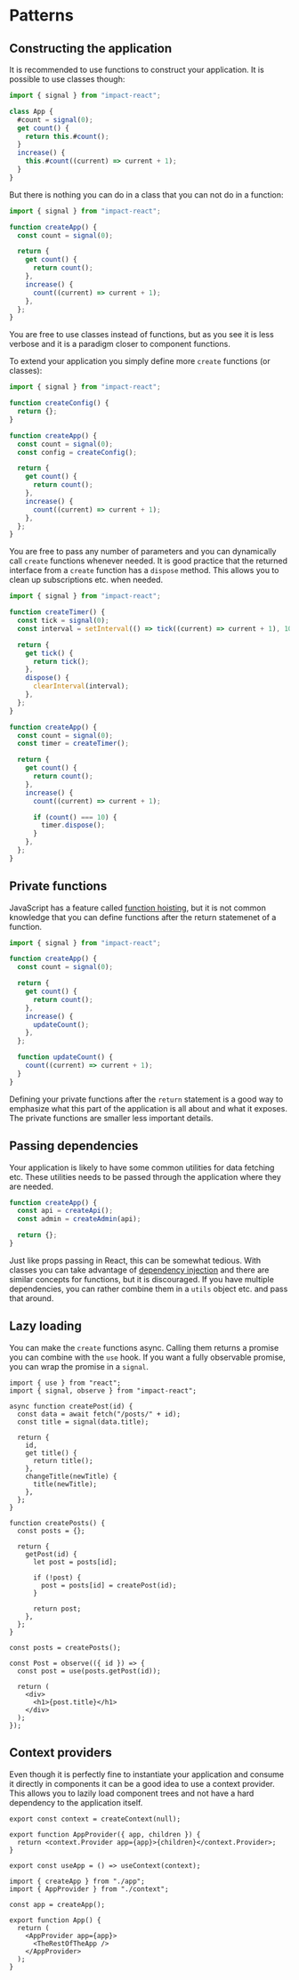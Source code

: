 # Patterns

## Constructing the application

It is recommended to use functions to construct your application. It is possible to use classes though:

```ts
import { signal } from "impact-react";

class App {
  #count = signal(0);
  get count() {
    return this.#count();
  }
  increase() {
    this.#count((current) => current + 1);
  }
}
```

But there is nothing you can do in a class that you can not do in a function:

```ts
import { signal } from "impact-react";

function createApp() {
  const count = signal(0);

  return {
    get count() {
      return count();
    },
    increase() {
      count((current) => current + 1);
    },
  };
}
```

You are free to use classes instead of functions, but as you see it is less verbose and it is a paradigm closer to component functions.

To extend your application you simply define more `create` functions (or classes):

```ts
import { signal } from "impact-react";

function createConfig() {
  return {};
}

function createApp() {
  const count = signal(0);
  const config = createConfig();

  return {
    get count() {
      return count();
    },
    increase() {
      count((current) => current + 1);
    },
  };
}
```

You are free to pass any number of parameters and you can dynamically call `create` functions whenever needed. It is good practice that the returned interface from a `create` function has a `dispose` method. This allows you to clean up subscriptions etc. when needed.

```ts
import { signal } from "impact-react";

function createTimer() {
  const tick = signal(0);
  const interval = setInterval(() => tick((current) => current + 1), 1000);

  return {
    get tick() {
      return tick();
    },
    dispose() {
      clearInterval(interval);
    },
  };
}

function createApp() {
  const count = signal(0);
  const timer = createTimer();

  return {
    get count() {
      return count();
    },
    increase() {
      count((current) => current + 1);

      if (count() === 10) {
        timer.dispose();
      }
    },
  };
}
```

## Private functions

JavaScript has a feature called [function hoisting](https://developer.mozilla.org/en-US/docs/Glossary/Hoisting), but it is not common knowledge that you can define functions after the return statemenet of a function.

```ts
import { signal } from "impact-react";

function createApp() {
  const count = signal(0);

  return {
    get count() {
      return count();
    },
    increase() {
      updateCount();
    },
  };

  function updateCount() {
    count((current) => current + 1);
  }
}
```

Defining your private functions after the `return` statement is a good way to emphasize what this part of the application is all about and what it exposes. The private functions are smaller less important details.

## Passing dependencies

Your application is likely to have some common utilities for data fetching etc. These utilities needs to be passed through the application where they are needed.

```ts
function createApp() {
  const api = createApi();
  const admin = createAdmin(api);

  return {};
}
```

Just like props passing in React, this can be somewhat tedious. With classes you can take advantage of [dependency injection](https://dev.to/ruben_alapont/the-power-of-dependency-injection-in-typescript-3m5e) and there are similar concepts for functions, but it is discouraged. If you have multiple dependencies, you can rather combine them in a `utils` object etc. and pass that around.

## Lazy loading

You can make the `create` functions async. Calling them returns a promise you can combine with the `use` hook. If you want a fully observable promise, you can wrap the promise in a `signal`.

```tsx
import { use } from "react";
import { signal, observe } from "impact-react";

async function createPost(id) {
  const data = await fetch("/posts/" + id);
  const title = signal(data.title);

  return {
    id,
    get title() {
      return title();
    },
    changeTitle(newTitle) {
      title(newTitle);
    },
  };
}

function createPosts() {
  const posts = {};

  return {
    getPost(id) {
      let post = posts[id];

      if (!post) {
        post = posts[id] = createPost(id);
      }

      return post;
    },
  };
}

const posts = createPosts();

const Post = observe(({ id }) => {
  const post = use(posts.getPost(id));

  return (
    <div>
      <h1>{post.title}</h1>
    </div>
  );
});
```

## Context providers

Even though it is perfectly fine to instantiate your application and consume it directly in components it can be a good idea to use a context provider. This allows you to lazily load component trees and not have a hard dependency to the application itself.

```tsx
export const context = createContext(null);

export function AppProvider({ app, children }) {
  return <context.Provider app={app}>{children}</context.Provider>;
}

export const useApp = () => useContext(context);
```

```tsx
import { createApp } from "./app";
import { AppProvider } from "./context";

const app = createApp();

export function App() {
  return (
    <AppProvider app={app}>
      <TheRestOfTheApp />
    </AppProvider>
  );
}
```

